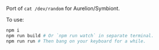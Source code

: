 Port of `cat /dev/random` for Aurelion/Symbiont.

To use:

```bash
npm i
npm run build # Or `npm run watch` in separate terminal.
npm run run # Then bang on your keyboard for a while.
```

